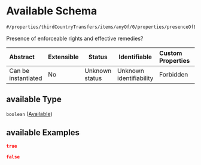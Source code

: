 # Available Schema

```txt
#/properties/thirdCountryTransfers/items/anyOf/0/properties/presenceOfEnforceableRightsAndEffectiveRemedies/properties/available#/properties/thirdCountryTransfers/items/anyOf/0/properties/presenceOfEnforceableRightsAndEffectiveRemedies/properties/available
```

Presence of enforceable rights and effective remedies?


| Abstract            | Extensible | Status         | Identifiable            | Custom Properties | Additional Properties | Access Restrictions | Defined In                                                           |
| :------------------ | ---------- | -------------- | ----------------------- | :---------------- | --------------------- | ------------------- | -------------------------------------------------------------------- |
| Can be instantiated | No         | Unknown status | Unknown identifiability | Forbidden         | Allowed               | none                | [tilt-schema.json\*](../out/tilt-schema.json "open original schema") |

## available Type

`boolean` ([Available](tilt-schema-properties-thirdcountrytransfers-items-anyof-anyof-schema-properties-presenceofenforceablerightsandeffectiveremedies-properties-available.md))

## available Examples

```json
true
```

```json
false
```
